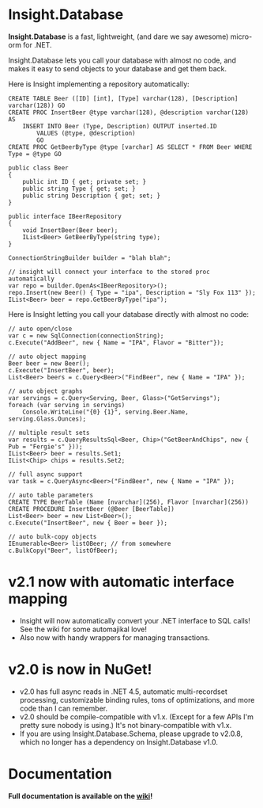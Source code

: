 # Insight.Database #

**Insight.Database** is a fast, lightweight, (and dare we say awesome) micro-orm for .NET.

Insight.Database lets you call your database with almost no code, and makes it easy to send objects to your database and get them back.

Here is Insight implementing a repository automatically:

	CREATE TABLE Beer ([ID] [int], [Type] varchar(128), [Description] varchar(128)) GO
	CREATE PROC InsertBeer @type varchar(128), @description varchar(128) AS
		INSERT INTO Beer (Type, Description) OUTPUT inserted.ID
			VALUES (@type, @description)
			GO
	CREATE PROC GetBeerByType @type [varchar] AS SELECT * FROM Beer WHERE Type = @type GO

	public class Beer
	{
		public int ID { get; private set; }
		public string Type { get; set; }
		public string Description { get; set; }
	}

	public interface IBeerRepository
	{
		void InsertBeer(Beer beer);
		IList<Beer> GetBeerByType(string type);
	}

	ConnectionStringBuilder builder = "blah blah";

	// insight will connect your interface to the stored proc automatically
	var repo = builder.OpenAs<IBeerRepository>();
	repo.Insert(new Beer() { Type = "ipa", Description = "Sly Fox 113" });
	IList<Beer> beer = repo.GetBeerByType("ipa");

Here is Insight letting you call your database directly with almost no code:

	// auto open/close
	var c = new SqlConnection(connectionString);
	c.Execute("AddBeer", new { Name = "IPA", Flavor = "Bitter"});

	// auto object mapping
	Beer beer = new Beer();
	c.Execute("InsertBeer", beer);
	List<Beer> beers = c.Query<Beer>("FindBeer", new { Name = "IPA" });

	// auto object graphs
	var servings = c.Query<Serving, Beer, Glass>("GetServings");
	foreach (var serving in servings)
		Console.WriteLine("{0} {1}", serving.Beer.Name, serving.Glass.Ounces);

	// multiple result sets
	var results = c.QueryResultsSql<Beer, Chip>("GetBeerAndChips", new { Pub = "Fergie's" }));
	IList<Beer> beer = results.Set1;
	IList<Chip> chips = results.Set2;

	// full async support
	var task = c.QueryAsync<Beer>("FindBeer", new { Name = "IPA" });

	// auto table parameters
	CREATE TYPE BeerTable (Name [nvarchar](256), Flavor [nvarchar](256))
	CREATE PROCEDURE InsertBeer (@Beer [BeerTable])
	List<Beer> beer = new List<Beer>();
	c.Execute("InsertBeer", new { Beer = beer });

	// auto bulk-copy objects
	IEnumerable<Beer> listOBeer; // from somewhere
	c.BulkCopy("Beer", listOfBeer);

# v2.1 now with automatic interface mapping #

- Insight will now automatically convert your .NET interface to SQL calls! See the wiki for some automajikal love!
- Also now with handy wrappers for managing transactions.

# v2.0 is now in NuGet! #

- v2.0 has full async reads in .NET 4.5, automatic multi-recordset processing, customizable binding rules, tons of optimizations, and more code than I can remember.
- v2.0 should be compile-compatible with v1.x. (Except for a few APIs I'm pretty sure nobody is using.) It's not binary-compatible with v1.x.
- If you are using Insight.Database.Schema, please upgrade to v2.0.8, which no longer has a dependency on Insight.Database v1.0.

# Documentation #

**Full documentation is available on the [wiki](https://github.com/jonwagner/Insight.Database/wiki)!**

